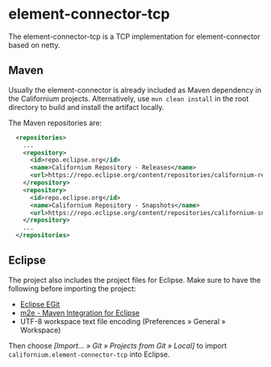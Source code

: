 element-connector-tcp
=====================

The element-connector-tcp is a TCP implementation for element-connector based on netty.

Maven
-----

Usually the element-connector is already included as Maven dependency in the
Californium projects. Alternatively, use `mvn clean install` in the root
directory to build and install the artifact locally.

The Maven repositories are:

```xml
  <repositories>
    ...
    <repository>
      <id>repo.eclipse.org</id>
      <name>Californium Repository - Releases</name>
      <url>https://repo.eclipse.org/content/repositories/californium-releases/</url>
    </repository>
    <repository>
      <id>repo.eclipse.org</id>
      <name>Californium Repository - Snapshots</name>
      <url>https://repo.eclipse.org/content/repositories/californium-snapshots/</url>
    </repository>
    ...
  </repositories>
```

Eclipse
-------

The project also includes the project files for Eclipse. Make sure to have the
following before importing the project:

* [Eclipse EGit](http://www.eclipse.org/egit/)
* [m2e - Maven Integration for Eclipse](http://www.eclipse.org/m2e/)
* UTF-8 workspace text file encoding (Preferences &raquo; General &raquo; Workspace)

Then choose *[Import... &raquo; Git &raquo; Projects from Git &raquo; Local]*
to import `californium.element-connector-tcp` into Eclipse.
